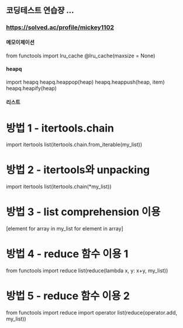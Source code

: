 ## 코딩테스트 연습쟝 ...

### https://solved.ac/profile/mickey1102



#### 메모이제이션
from functools import lru_cache
@lru_cache(maxsize = None)

#### heapq 
import heapq
heapq.heappop(heap)
heapq.heappush(heap, item)
heapq.heapify(heap)

#### 리스트 
# 방법 1 - itertools.chain
import itertools
list(itertools.chain.from_iterable(my_list))

# 방법 2 - itertools와 unpacking
import itertools
list(itertools.chain(*my_list))

# 방법 3 - list comprehension 이용
[element for array in my_list for element in array]

# 방법 4 - reduce 함수 이용 1
from functools import reduce
list(reduce(lambda x, y: x+y, my_list))

# 방법 5 - reduce 함수 이용 2
from functools import reduce
import operator
list(reduce(operator.add, my_list))
